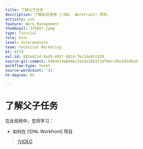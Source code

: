```yaml
---
title: 了解父子任务
description: 了解如何使用 [!DNL  Workfront] 项目。
activity: use
feature: Work Management
thumbnail: 335087.jpeg
type: Tutorial
role: User
level: Intermediate
team: Technical Marketing
kt: 8774
exl-id: 882e421d-8ed9-492f-8810-7bc2de8fc820
source-git-commit: b09d634a8b4ec32eda2663f1df04cc8bc04596a9
workflow-type: tm+mt
source-wordcount: '31'
ht-degree: 0%

---
```


# 了解父子任务

在此视频中，您将学习：

* 如何在 [!DNL Workfront] 项目

>[!VIDEO](https://video.tv.adobe.com/v/335087/?quality=12)
